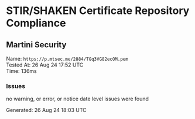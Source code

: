 # STIR/SHAKEN Certificate Repository Compliance

## Martini Security

Name: `https://p.mtsec.me/2884/TGq3VG82ecOM.pem`\
Tested At: 26 Aug 24 17:52 UTC\
Time: 136ms

### Issues

no warning, or error, or notice date level issues were found

Generated: 26 Aug 24 18:03 UTC